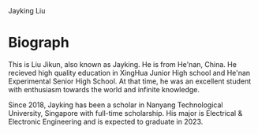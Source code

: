 <html lang=en>
<style>
body {
  background-image: url('bg.png');
}
</style>
<body>
<h>
Jayking Liu
</h>
  <h1>Biograph</h1>
  <p>
    This is Liu Jikun, also known as Jayking. He is from He'nan, China. He recieved high quality education in XingHua Junior High school and He'nan Experimental Senior High School. At that time, he was an excellent student with enthusiasm towards the world and infinite knowledge.
  </p>
  <p>
    Since 2018, Jayking has been a scholar in Nanyang Technological University, Singapore with full-time scholarship. His major is Electrical & Electronic Engineering and is expected to graduate in 2023.
  </p>
</body>
</html>
